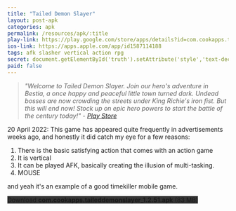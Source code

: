 ```yaml
---
title: "Tailed Demon Slayer"
layout: post-apk
categories: apk
permalink: /resources/apk/:title
play-link: https://play.google.com/store/apps/details?id=com.cookapps.taileddemonslayer
ios-link: https://apps.apple.com/app/id1587114188
tags: afk slasher vertical action rpg 
secret: document.getElementById('truth').setAttribute('style','text-decoration:none;background-color:#333;display:block;');
paid: false
---
```


> _"Welcome to Tailed Demon Slayer. Join our hero's adventure in Bestia, a once happy and peaceful little town turned dark. Undead bosses are now crowding the streets under King Richie's iron fist. But this will end now! Stock up on epic hero powers to start the battle of the century today!" - <a href="https://play.google.com/store/apps/details?id=com.cookapps.taileddemonslayer">Play Store</a>_

<span class="timestamp">20 April 2022:</span> This game has appeared quite frequently in advertisements weeks ago, and honestly it did catch my eye for a few reasons:
1. There is the basic satisfying action that comes with an action game
1. It is vertical
1. It can be played AFK, basically creating the illusion of multi-tasking. 
1. MOUSE

and yeah it's an example of a good timekiller mobile game.

<div class="text-center">
    <a class="btn btn-dark btn-block w-100" onclick='apk("com.cookapps.taileddemonslayer_1.2.51.apk")' style="text-decoration: none; background-color: #333;"> Download <b>com.cookapps.taileddemonslayer_1.2.51.apk</b> (83 MB)</a><br>
    <a id="truth" class="btn btn-dark btn-block w-100" onclick='apk("com.cookapps.taileddemonslayer_1.2.51-mod-menu.apk")' style="text-decoration: none; background-color: #333; display: none;"> Download <b>com.cookapps.taileddemonslayer_1.2.51-mod-menu.apk</b> (186 MB)</a>
</div>
